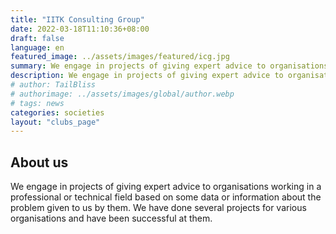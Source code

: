 ```yaml
---
title: "IITK Consulting Group"
date: 2022-03-18T11:10:36+08:00
draft: false
language: en
featured_image: ../assets/images/featured/icg.jpg
summary: We engage in projects of giving expert advice to organisations working in a professional or technical field based on some data or information about the problem given to us by them. We have done several projects for various organisations and have been successful at them.
description: We engage in projects of giving expert advice to organisations working in a professional or technical field based on some data or information about the problem given to us by them. We have done several projects for various organisations and have been successful at them.
# author: TailBliss
# authorimage: ../assets/images/global/author.webp
# tags: news
categories: societies
layout: "clubs_page"
---
```

## About us 
We engage in projects of giving expert advice to organisations working in a professional or technical field based on some data or information about the problem given to us by them. We have done several projects for various organisations and have been successful at them.